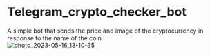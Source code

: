 # Telegram_crypto_checker_bot
A simple bot that sends the price and image of the cryptocurrency in response to the name of the coin <br>
![photo_2023-05-16_13-10-35](https://github.com/EvgBelCP/Telegram_crypto_checker_bot/assets/102912658/522aaf6e-e3e3-4542-80f7-133da7ce49bf)
